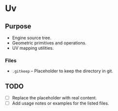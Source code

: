 # Uv

## Purpose
- Engine source tree.
- Geometric primitives and operations.
- UV mapping utilities.

### Files
- `.gitkeep` – Placeholder to keep the directory in git.

## TODO
- [ ] Replace the placeholder with real content.
- [ ] Add usage notes or examples for the listed files.
